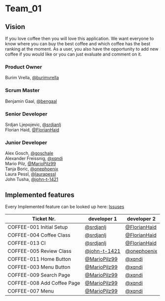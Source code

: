 # Team_01
  
## Vision

If you love coffee then you will love this application. We want everyone to know where you can buy the best coffee and which coffee has the best ranking at the moment. As a user, you also have the opportunity to add new coffee if you would like or you can just evaluate and comment on it.

### Product Owner 
Burim Vrella, [@burimvrella](https://github.com/burimvrella)

### Scrum Master
Benjamin Gaal, [@bengaal](https://github.com/bengaal)

### Senior Developer
Srdjan Ljepojevic, [@srdjanlj](https://github.com/srdjanlj)<br/>
Florian Haid, [@FlorianHaid](https://github.com/FlorianHaid)<br/>

### Junior Developer
Alex Gosch, [@goschale](https://github.com/goschale)<br/>
Alexander Freissnig, [@xqndi](https://github.com/xqndi)<br/>
Mario Pilz, [@MarioPilz99](https://github.com/MarioPilz99)<br/>
Tanja Boric, [@onephoenix](https://github.com/onephoenix)<br/>
Laura Pessl, [@laurapessl](https://github.com/laurapessl)<br/>
John Tusha, [@john-t-1421](https://github.com/john-t-1421)<br/>

## Implemented features
Every Implemented feature can be looked up here: [Issuses](https://github.com/sw21-tug/Team_01/issues?q=is%3Aissue+is%3Aclosed)

| Ticket Nr. | developer 1 | developer 2 |
|---|---|---|
| COFFEE-001 Initial Setup  |[@srdjanlj](https://github.com/srdjanlj)|[@FlorianHaid](https://github.com/FlorianHaid)|
| COFFEE-004 Coffee Class  |[@srdjanlj](https://github.com/srdjanlj)|[@FlorianHaid](https://github.com/FlorianHaid)|
| COFFEE-013 CI |[@srdjanlj](https://github.com/srdjanlj)|[@FlorianHaid](https://github.com/FlorianHaid)|
| COFFEE-005 Review Class  |[@john-t-1421](https://github.com/john-t-1421)|[@onephoenix](https://github.com/onephoenix)|
| COFFEE-011 Home Button  |[@MarioPilz99](https://github.com/MarioPilz99)|[@xqndi](https://github.com/xqndi)|
| COFFEE-003 Menu Button  |[@MarioPilz99](https://github.com/MarioPilz99)|[@xqndi](https://github.com/xqndi)|
| COFFEE-009 Search Page  |[@MarioPilz99](https://github.com/MarioPilz99)|[@xqndi](https://github.com/xqndi)|
| COFFEE-008 Add Coffee Page |[@MarioPilz99](https://github.com/MarioPilz99)|[@xqndi](https://github.com/xqndi)|
| COFFEE-007 Menu  |[@MarioPilz99](https://github.com/MarioPilz99)|[@xqndi](https://github.com/xqndi)|
